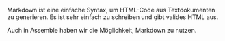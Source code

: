 Markdown ist eine einfache Syntax, um HTML-Code aus Textdokumenten zu generieren. Es ist sehr einfach zu schreiben und gibt valides HTML aus.

Auch in Assemble haben wir die Möglichkeit, Markdown zu nutzen.